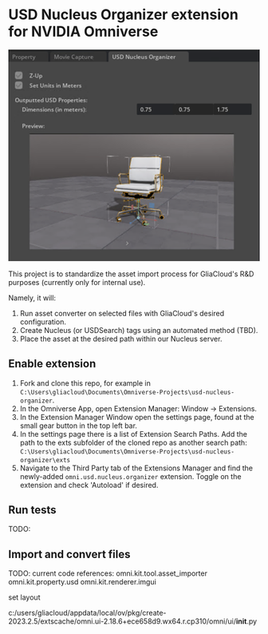 # USD Nucleus Organizer extension for NVIDIA Omniverse

![Preview](exts/omni.usd.nucleus.organizer-0.1.0/data/preview.png)

This project is to standardize the asset import process for GliaCloud's R&D purposes (currently only for internal use).

Namely, it will:

1. Run asset converter on selected files with GliaCloud's desired configuration.
2. Create Nucleus (or USDSearch) tags using an automated method (TBD).
3. Place the asset at the desired path within our Nucleus server.

## Enable extension
1. Fork and clone this repo, for example in `C:\Users\gliacloud\Documents\Omniverse-Projects\usd-nucleus-organizer`.
2. In the Omniverse App, open Extension Manager: Window → Extensions.
3. In the Extension Manager Window open the settings page, found at the small gear button in the top left bar.
4. In the settings page there is a list of Extension Search Paths. Add the path to the exts subfolder of the cloned repo as another search path: `C:\Users\gliacloud\Documents\Omniverse-Projects\usd-nucleus-organizer\exts`
5. Navigate to the Third Party tab of the Extensions Manager and find the newly-added `omni.usd.nucleus.organizer` extension. Toggle on the extension and check 'Autoload' if desired.

## Run tests
TODO:

## Import and convert files

TODO:
current code references:
    omni.kit.tool.asset_importer
    omni.kit.property.usd
    omni.kit.renderer.imgui

set layout

c:/users/gliacloud/appdata/local/ov/pkg/create-2023.2.5/extscache/omni.ui-2.18.6+ece658d9.wx64.r.cp310/omni/ui/__init__.py
